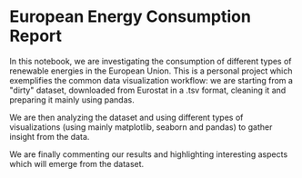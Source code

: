 # European Energy Consumption Report

In this notebook, we are investigating the consumption of different types of renewable energies in the European Union.
This is a personal project which exemplifies the common data visualization workflow: we are starting from a "dirty" dataset, downloaded from Eurostat in a .tsv format,
cleaning it and preparing it mainly using pandas. 

We are then analyzing the dataset and using different types of visualizations (using mainly matplotlib, seaborn and pandas) to gather insight from the data. 

We are finally commenting our results and highlighting interesting aspects which will emerge from the dataset.
